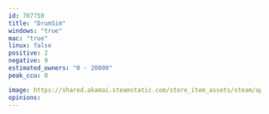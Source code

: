 ```yaml
---
id: 707750
title: "DrumSim"
windows: "true"
mac: "true"
linux: false
positive: 2
negative: 9
estimated_owners: "0 - 20000"
peak_ccu: 0

image: https://shared.akamai.steamstatic.com/store_item_assets/steam/apps/707750/header.jpg?t=1506350489
opinions:
---
```

